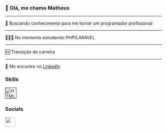 ### 👋 Olá, me chamo Matheus
<hr>
🙏 Buscando conhecimento para me tornar um programador profissional
<hr>
🧑🏽‍💻 No momento estudando PHP/LARAVEL
<hr>
🆘 Transição de carreira
<hr>
📩 Me encontre no <a href="https://www.linkedin.com/in/matheus-cavalcante-122a10251/">LinkedIn</a>

### Skills

<a href="" target="_blank" rel="noreferrer"><img src="https://raw.githubusercontent.com/danielcranney/readme-generator/main/public/icons/skills/html5-colored.svg" width="36" height="36" alt="HTML5" /></a>



### Socials

<p align="left"> <a href="https://discord.com/users/974428150371069952" target="_blank" rel="noreferrer"><img src="https://raw.githubusercontent.com/danielcranney/readme-generator/main/public/icons/socials/discord.svg" width="32" height="32" /></a>


